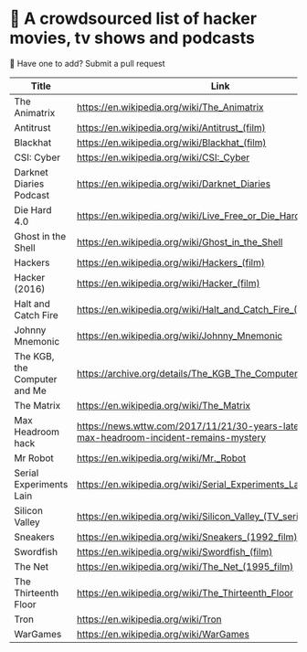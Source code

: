 
# 🍿 A crowdsourced list of hacker movies, tv shows and podcasts

🙋 Have one to add? Submit a pull request

| Title      | Link |
| ----------- | ----------- |
| The Animatrix      | <https://en.wikipedia.org/wiki/The_Animatrix>     |
| Antitrust   | <https://en.wikipedia.org/wiki/Antitrust_(film)>        |
| Blackhat | <https://en.wikipedia.org/wiki/Blackhat_(film)> |
| CSI: Cyber | <https://en.wikipedia.org/wiki/CSI:_Cyber> |
| Darknet Diaries Podcast | <https://en.wikipedia.org/wiki/Darknet_Diaries> | 
| Die Hard 4.0      | <https://en.wikipedia.org/wiki/Live_Free_or_Die_Hard>       |
| Ghost in the Shell   | <https://en.wikipedia.org/wiki/Ghost_in_the_Shell>        |
| Hackers      | <https://en.wikipedia.org/wiki/Hackers_(film)>      |
| Hacker (2016) | <https://en.wikipedia.org/wiki/Hacker_(film)> |
| Halt and Catch Fire   | <https://en.wikipedia.org/wiki/Halt_and_Catch_Fire_(TV_series)>        |
| Johnny Mnemonic      | <https://en.wikipedia.org/wiki/Johnny_Mnemonic>       |
| The KGB, the Computer and Me | <https://archive.org/details/The_KGB_The_Computer_and_Me_1990> |
| The Matrix   | <https://en.wikipedia.org/wiki/The_Matrix>        |
| Max Headroom hack      | <https://news.wttw.com/2017/11/21/30-years-later-notorious-max-headroom-incident-remains-mystery>       |
| Mr Robot   | <https://en.wikipedia.org/wiki/Mr._Robot>        |
| Serial Experiments Lain | <https://en.wikipedia.org/wiki/Serial_Experiments_Lain>       |
| Silicon Valley   | <https://en.wikipedia.org/wiki/Silicon_Valley_(TV_series)>        |
| Sneakers      | <https://en.wikipedia.org/wiki/Sneakers_(1992_film)>       |
| Swordfish   | <https://en.wikipedia.org/wiki/Swordfish_(film)>        |
| The Net       | <https://en.wikipedia.org/wiki/The_Net_(1995_film)>       |
| The Thirteenth Floor   | <https://en.wikipedia.org/wiki/The_Thirteenth_Floor>        |
| Tron      | <https://en.wikipedia.org/wiki/Tron>       |
| WarGames   | <https://en.wikipedia.org/wiki/WarGames>        |
